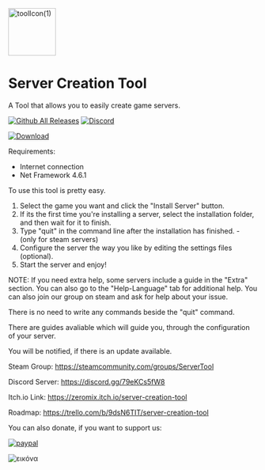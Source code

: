 <img width="96" height="96" alt="toolIcon(1)" src="https://github.com/user-attachments/assets/56ff17f7-495c-424c-be12-ca2b56b009d0" />

# Server Creation Tool
A Tool that allows you to easily create game servers.

[![Github All Releases](https://img.shields.io/github/downloads/Zeromix9/Server-Creation-Tool/total.svg)]()
[![Discord](https://img.shields.io/badge/Discord-Server-5865F2?style=flat&logo=discord&logoColor=white)](https://discord.gg/79eKCs5fW8)


[![Download](https://img.shields.io/badge/Download-Latest-brightgreen?style=for-the-badge&logo=github)](https://github.com/Zeromix9/Server-Creation-Tool/releases/latest)




Requirements:
- Internet connection
- Net Framework 4.6.1

To use this tool is pretty easy.

1) Select the game you want and click the "Install Server" button.
2) If its the first time you're installing a server, select the installation folder, and then wait for it to finish.
3) Type "quit" in the command line after the installation has finished. - (only for steam servers)
4) Configure the server the way you like by editing the settings files (optional).
5) Start the server and enjoy!

NOTE: If you need extra help, some servers include a guide in the "Extra" section.
You can also go to the "Help-Language" tab for additional help.
You can also join our group on steam and ask for help about your issue.

There is no need to write any commands beside the "quit" command.

There are guides avaliable which will guide you, through the configuration of your server.

You will be notified, if there is an update available.

Steam Group:
https://steamcommunity.com/groups/ServerTool

Discord Server:
https://discord.gg/79eKCs5fW8

Itch.io Link:
https://zeromix.itch.io/server-creation-tool

Roadmap:
https://trello.com/b/9dsN6TIT/server-creation-tool

You can also donate, if you want to support us:

[![paypal](https://www.paypalobjects.com/en_US/i/btn/btn_donateCC_LG.gif)](https://paypal.me/Zeromix)

![εικόνα](https://user-images.githubusercontent.com/55713334/209679233-aac1a304-6e6e-43f4-b22a-73661ae4c309.png)
